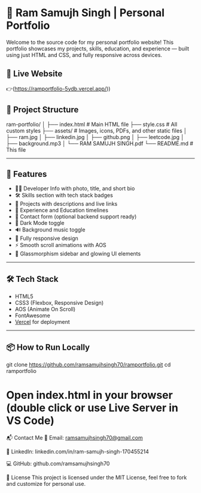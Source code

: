 # 💼 Ram Samujh Singh | Personal Portfolio

Welcome to the source code for my personal portfolio website! This portfolio showcases my projects, skills, education, and experience — built using just HTML and CSS, and fully responsive across devices.

## 🔗 Live Website
👉(https://ramportfolio-5ydb.vercel.app/))  
## 📁 Project Structure
ram-portfolio/
│
├── index.html # Main HTML file
├── style.css # All custom styles
├── assets/ # Images, icons, PDFs, and other static files
│ ├── ram.jpg
│ ├── linkedin.jpg
│ ├── github.png
│ ├── leetcode.jpg
│ ├── background.mp3
│ └── RAM SAMUJH SINGH.pdf
└── README.md # This file

---

## 🎯 Features

- 👨‍💻 Developer Info with photo, title, and short bio
- 🛠 Skills section with tech stack badges
- 📂 Projects with descriptions and live links
- 🧠 Experience and Education timelines
- 📧 Contact form (optional backend support ready)
- 🌙 Dark Mode toggle
- 🔊 Background music toggle
- 📱 Fully responsive design
- ⚡ Smooth scroll animations with AOS
- 🧊 Glassmorphism sidebar and glowing UI elements

---

## 🛠 Tech Stack

- HTML5
- CSS3 (Flexbox, Responsive Design)
- AOS (Animate On Scroll)
- FontAwesome
- [Vercel](https://vercel.com) for deployment

---

## 📦 How to Run Locally


git clone https://github.com/ramsamujhsingh70/ramportfolio.git
cd ramportfolio
# Open index.html in your browser (double click or use Live Server in VS Code)
📬 Contact Me
📧 Email: ramsamujhsingh70@gmail.com

🔗 LinkedIn: linkedin.com/in/ram-samujh-singh-170455214

💻 GitHub: github.com/ramsamujhsingh70

📃 License
This project is licensed under the MIT License, feel free to fork and customize for personal use.

